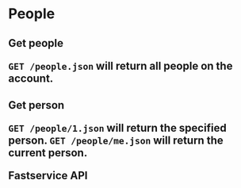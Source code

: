 People
===============
<h2>Get people

`GET /people.json` will return all people on the account.

<h2>Get person

`GET /people/1.json` will return the specified person.
`GET /people/me.json` will return the current person.

Fastservice API
